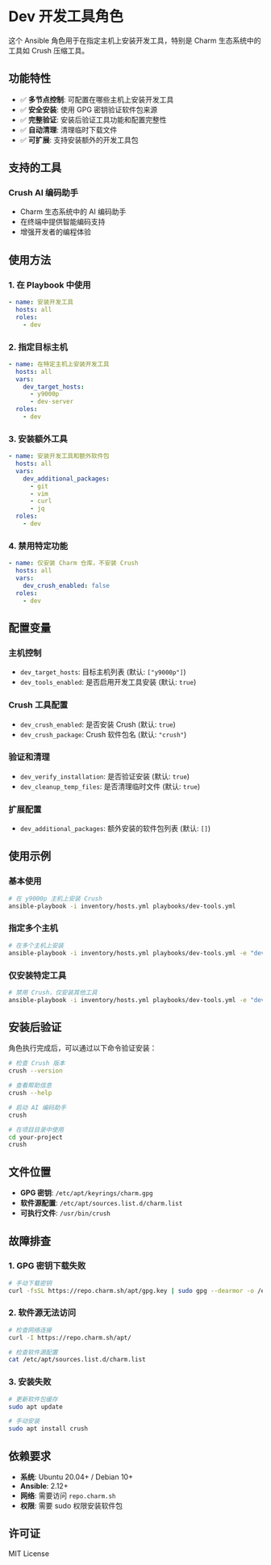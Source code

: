 # Dev 开发工具角色

这个 Ansible 角色用于在指定主机上安装开发工具，特别是 Charm 生态系统中的工具如 Crush 压缩工具。

## 功能特性

- ✅ **多节点控制**: 可配置在哪些主机上安装开发工具
- ✅ **安全安装**: 使用 GPG 密钥验证软件包来源
- ✅ **完整验证**: 安装后验证工具功能和配置完整性
- ✅ **自动清理**: 清理临时下载文件
- ✅ **可扩展**: 支持安装额外的开发工具包

## 支持的工具

### Crush AI 编码助手
- Charm 生态系统中的 AI 编码助手
- 在终端中提供智能编码支持
- 增强开发者的编程体验

## 使用方法

### 1. 在 Playbook 中使用

```yaml
- name: 安装开发工具
  hosts: all
  roles:
    - dev
```

### 2. 指定目标主机

```yaml
- name: 在特定主机上安装开发工具
  hosts: all
  vars:
    dev_target_hosts:
      - y9000p
      - dev-server
  roles:
    - dev
```

### 3. 安装额外工具

```yaml
- name: 安装开发工具和额外软件包
  hosts: all
  vars:
    dev_additional_packages:
      - git
      - vim
      - curl
      - jq
  roles:
    - dev
```

### 4. 禁用特定功能

```yaml
- name: 仅安装 Charm 仓库，不安装 Crush
  hosts: all
  vars:
    dev_crush_enabled: false
  roles:
    - dev
```

## 配置变量

### 主机控制
- `dev_target_hosts`: 目标主机列表 (默认: `["y9000p"]`)
- `dev_tools_enabled`: 是否启用开发工具安装 (默认: `true`)

### Crush 工具配置
- `dev_crush_enabled`: 是否安装 Crush (默认: `true`)
- `dev_crush_package`: Crush 软件包名 (默认: `"crush"`)

### 验证和清理
- `dev_verify_installation`: 是否验证安装 (默认: `true`)
- `dev_cleanup_temp_files`: 是否清理临时文件 (默认: `true`)

### 扩展配置
- `dev_additional_packages`: 额外安装的软件包列表 (默认: `[]`)

## 使用示例

### 基本使用
```bash
# 在 y9000p 主机上安装 Crush
ansible-playbook -i inventory/hosts.yml playbooks/dev-tools.yml
```

### 指定多个主机
```bash
# 在多个主机上安装
ansible-playbook -i inventory/hosts.yml playbooks/dev-tools.yml -e "dev_target_hosts=['y9000p','server2']"
```

### 仅安装特定工具
```bash
# 禁用 Crush，仅安装其他工具
ansible-playbook -i inventory/hosts.yml playbooks/dev-tools.yml -e "dev_crush_enabled=false"
```

## 安装后验证

角色执行完成后，可以通过以下命令验证安装：

```bash
# 检查 Crush 版本
crush --version

# 查看帮助信息
crush --help

# 启动 AI 编码助手
crush

# 在项目目录中使用
cd your-project
crush
```

## 文件位置

- **GPG 密钥**: `/etc/apt/keyrings/charm.gpg`
- **软件源配置**: `/etc/apt/sources.list.d/charm.list`
- **可执行文件**: `/usr/bin/crush`

## 故障排查

### 1. GPG 密钥下载失败
```bash
# 手动下载密钥
curl -fsSL https://repo.charm.sh/apt/gpg.key | sudo gpg --dearmor -o /etc/apt/keyrings/charm.gpg
```

### 2. 软件源无法访问
```bash
# 检查网络连接
curl -I https://repo.charm.sh/apt/

# 检查软件源配置
cat /etc/apt/sources.list.d/charm.list
```

### 3. 安装失败
```bash
# 更新软件包缓存
sudo apt update

# 手动安装
sudo apt install crush
```

## 依赖要求

- **系统**: Ubuntu 20.04+ / Debian 10+
- **Ansible**: 2.12+
- **网络**: 需要访问 `repo.charm.sh`
- **权限**: 需要 sudo 权限安装软件包

## 许可证

MIT License